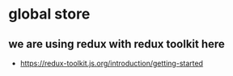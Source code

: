 # global store

## we are using redux with redux toolkit here
* https://redux-toolkit.js.org/introduction/getting-started
